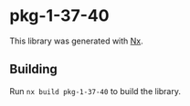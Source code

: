 # pkg-1-37-40

This library was generated with [Nx](https://nx.dev).

## Building

Run `nx build pkg-1-37-40` to build the library.
